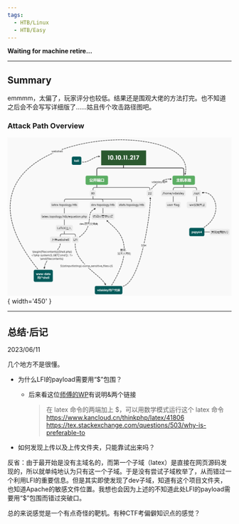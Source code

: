 ```yaml
---
tags:
  - HTB/Linux
  - HTB/Easy
---
```


**Waiting for machine retire...**


---

## Summary

emmmm，太偏了，玩家评分也较低。结果还是围观大佬的方法打完。也不知道之后会不会写写详细版了……姑且传个攻击路径图吧。

### Attack Path Overview

![AttackPath](./AttackPath/HTB-Topology.png){ width='450' }


---

## 总结·后记

2023/06/11

几个地方不是很懂。

- 为什么LFI的payload需要用“$”包围？
    - 后来看这位[师傅的WP](https://www.penglusoars.top/2023/06/18/%e9%9d%b6%e5%9c%ba%e7%ac%94%e8%ae%b0-htb-topology/)有说明&两个链接

        > 在 latex 命令的两端加上 $，可以用数学模式运行这个 latex 命令  
        > <https://www.kancloud.cn/thinkphp/latex/41806>  
        > <https://tex.stackexchange.com/questions/503/why-is-preferable-to>

- 如何发现上传以及上传文件夹，只能靠试出来吗？

反省：由于最开始是没有主域名的，而第一个子域（latex）是直接在网页源码发现的，所以就单纯地认为只有这一个子域。于是没有尝试子域枚举了，从而错过一个利用LFI的重要信息。但是其实即使发现了dev子域，知道有这个项目文件夹，也知道Apache的敏感文件位置。我想也会因为上述的不知道此处LFI的payload需要用“$”包围而错过突破口。

总的来说感觉是一个有点奇怪的靶机。有种CTF考偏僻知识点的感觉？